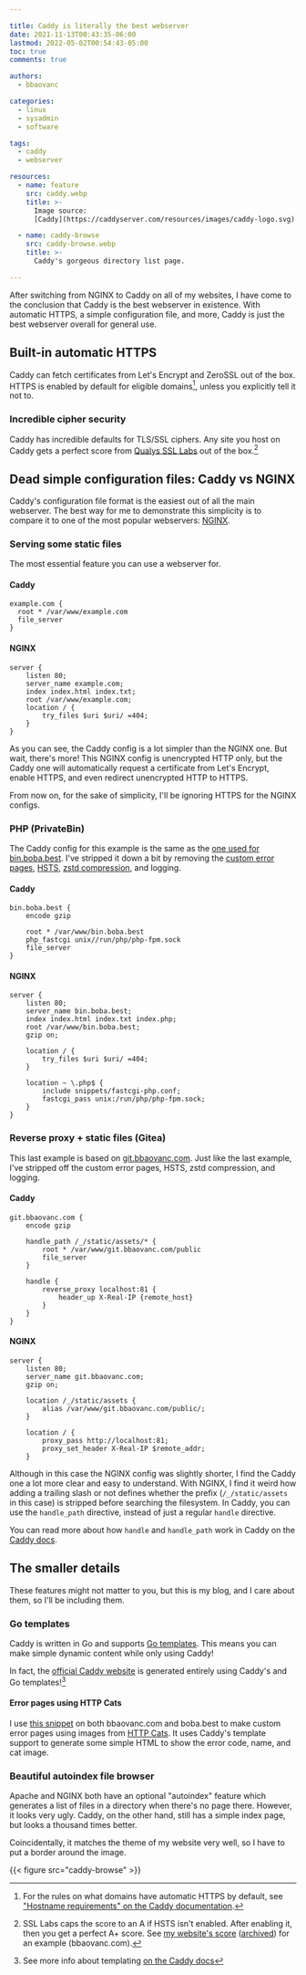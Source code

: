```yaml
---

title: Caddy is literally the best webserver
date: 2021-11-13T00:43:35-06:00
lastmod: 2022-05-02T00:54:43-05:00
toc: true
comments: true

authors:
  - bbaovanc

categories:
  - linux
  - sysadmin
  - software

tags:
  - caddy
  - webserver

resources:
  - name: feature
    src: caddy.webp
    title: >-
      Image source:
      [Caddy](https://caddyserver.com/resources/images/caddy-logo.svg)

  - name: caddy-browse
    src: caddy-browse.webp
    title: >-
      Caddy's gorgeous directory list page.

---
```


After switching from NGINX to Caddy on all of my websites, I have come to the
conclusion that Caddy is the best webserver in existence. With automatic HTTPS,
a simple configuration file, and more, Caddy is just the best webserver overall
for general use.

<!--more-->

## Built-in automatic HTTPS

Caddy can fetch certificates from Let's Encrypt and ZeroSSL out of the box.
HTTPS is enabled by default for eligible domains[^hostname-requirements], unless
you explicitly tell it not to.

### Incredible cipher security

Caddy has incredible defaults for TLS/SSL ciphers. Any site you host on Caddy
gets a perfect score from [Qualys SSL Labs](https://www.ssllabs.com/ssltest/)
out of the box.[^caddy-qualys-score]

## Dead simple configuration files: Caddy vs NGINX

Caddy's configuration file format is the easiest out of all the main webserver.
The best way for me to demonstrate this simplicity is to compare it to one of
the most popular webservers: [NGINX](https://www.nginx.com/).

### Serving some static files

The most essential feature you can use a webserver for.

#### Caddy

```caddyfile
example.com {
  root * /var/www/example.com
  file_server
}
```

#### NGINX

```nginx
server {
    listen 80;
    server_name example.com;
    index index.html index.txt;
    root /var/www/example.com;
    location / {
        try_files $uri $uri/ =404;
    }
}
```

As you can see, the Caddy config is a lot simpler than the NGINX one. But wait,
there's more! This NGINX config is unencrypted HTTP only, but the Caddy one will
automatically request a certificate from Let's Encrypt, enable HTTPS, and even
redirect unencrypted HTTP to HTTPS.

From now on, for the sake of simplicity, I'll be ignoring HTTPS for the NGINX
configs.

### PHP (PrivateBin)

The Caddy config for this example is the same as the [one used for
bin.boba.best](https://git.boba.best/boba.best/caddy/src/commit/cd00151fbdd784979a8a181980cc36061be68c7d/conf.d/bin.boba.best).
I've stripped it down a bit by removing the [custom error
pages](https://git.boba.best/boba.best/caddy/src/commit/cd00151fbdd784979a8a181980cc36061be68c7d/Caddyfile#L15-L24),
[HSTS](https://en.wikipedia.org/wiki/HTTP_Strict_Transport_Security), [zstd
compression](https://github.com/facebook/zstd), and logging.

#### Caddy

```caddyfile
bin.boba.best {
    encode gzip

    root * /var/www/bin.boba.best
    php_fastcgi unix//run/php/php-fpm.sock
    file_server
}
```

#### NGINX

```nginx
server {
    listen 80;
    server_name bin.boba.best;
    index index.html index.txt index.php;
    root /var/www/bin.boba.best;
    gzip on;

    location / {
        try_files $uri $uri/ =404;
    }

    location ~ \.php$ {
        include snippets/fastcgi-php.conf;
        fastcgi_pass unix:/run/php/php-fpm.sock;
    }
}
```

### Reverse proxy + static files (Gitea)

This last example is based on
[git.bbaovanc.com](https://git.bbaovanc.com/boba.best/caddy/src/commit/57c9f0011eae92ef5fa2992d99f01b0956802d64/conf.d/git.bbaovanc.com).
Just like the last example, I've stripped off the custom error pages, HSTS, zstd
compression, and logging.

#### Caddy

```caddyfile
git.bbaovanc.com {
    encode gzip

    handle_path /_/static/assets/* {
        root * /var/www/git.bbaovanc.com/public
        file_server
    }

    handle {
        reverse_proxy localhost:81 {
            header_up X-Real-IP {remote_host}
        }
    }
}
```

#### NGINX

```nginx
server {
    listen 80;
    server_name git.bbaovanc.com;
    gzip on;

    location /_/static/assets {
        alias /var/www/git.bbaovanc.com/public/;
    }

    location / {
        proxy_pass http://localhost:81;
        proxy_set_header X-Real-IP $remote_addr;
    }
```

Although in this case the NGINX config was slightly shorter, I find the Caddy
one a lot more clear and easy to understand. With NGINX, I find it weird how
adding a trailing slash or not defines whether the prefix (`/_/static/assets` in
this case) is stripped before searching the filesystem. In Caddy, you can use
the `handle_path` directive, instead of just a regular `handle` directive.

You can read more about how `handle` and `handle_path` work in Caddy on the
[Caddy docs](https://caddyserver.com/docs/caddyfile/directives/handle).

## The smaller details

These features might not matter to you, but this is my blog, and I care about
them, so I'll be including them.

### Go templates

Caddy is written in Go and supports [Go
templates](https://pkg.go.dev/text/template). This means you can make simple
dynamic content while only using Caddy!

In fact, the [official Caddy website](https://caddyserver.com) is generated
entirely using Caddy's and Go templates![^caddy-templating]

#### Error pages using HTTP Cats

I use [this
snippet](https://git.bbaovanc.com/boba.best/caddy/src/commit/57c9f0011eae92ef5fa2992d99f01b0956802d64/Caddyfile#L8-L15)
on both bbaovanc.com and boba.best to make custom error pages using images from
[HTTP Cats](https://http.cat). It uses Caddy's template support to generate some
simple HTML to show the error code, name, and cat image.

### Beautiful autoindex file browser

Apache and NGINX both have an optional "autoindex" feature which generates a
list of files in a directory when there's no page there. However, it looks very
ugly. Caddy, on the other hand, still has a simple index page, but looks a
thousand times better.

Coincidentally, it matches the theme of my website very well, so I have to put a
border around the image.

{{< figure src="caddy-browse" >}}


[^hostname-requirements]: For the rules on what domains have automatic HTTPS by
  default, see ["Hostname requirements" on the Caddy
  documentation](https://caddyserver.com/docs/automatic-https#hostname-requirements).

[^caddy-qualys-score]: SSL Labs caps the score to an A if HSTS isn't enabled.
  After enabling it, then you get a perfect A+ score. See [my website's
  score](https://www.ssllabs.com/ssltest/analyze.html?d=bbaovanc.com&latest)
  ([archived](https://archive.today/4JJDN)) for an example (bbaovanc.com).

[^caddy-templating]: See more info about templating [on the Caddy
  docs](https://caddyserver.com/docs/caddyfile/directives/templates#examples)
